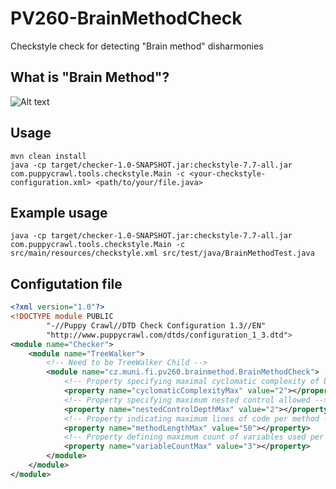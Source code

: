 # PV260-BrainMethodCheck
Checkstyle check for detecting "Brain method" disharmonies

## What is "Brain Method"?

![Alt text](https://preview.ibb.co/dzECtF/brain_method.png)

## Usage

```shell
mvn clean install
java -cp target/checker-1.0-SNAPSHOT.jar:checkstyle-7.7-all.jar com.puppycrawl.tools.checkstyle.Main -c <your-checkstyle-configuration.xml> <path/to/your/file.java>
```

## Example usage

```shell
java -cp target/checker-1.0-SNAPSHOT.jar:checkstyle-7.7-all.jar com.puppycrawl.tools.checkstyle.Main -c src/main/resources/checkstyle.xml src/test/java/BrainMethodTest.java 
```
## Configutation file

```xml
<?xml version="1.0"?>
<!DOCTYPE module PUBLIC
        "-//Puppy Crawl//DTD Check Configuration 1.3//EN"
        "http://www.puppycrawl.com/dtds/configuration_1_3.dtd">
<module name="Checker">
    <module name="TreeWalker">
        <!-- Need to be TreeWalker Child -->
        <module name="cz.muni.fi.pv260.brainmethod.BrainMethodCheck">
            <!-- Property specifying maximal cyclomatic complexity of brain method --> 
            <property name="cyclomaticComplexityMax" value="2"></property>
            <!-- Property specifying maximum nested control allowed -->
            <property name="nestedControlDepthMax" value="2"></property>
            <!-- Property indicating maximum lines of code per method -->
            <property name="methodLengthMax" value="50"></property>
            <!-- Property defining maximum count of variables used per method -->
            <property name="variableCountMax" value="3"></property>
        </module>
    </module>
</module>
```
